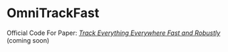 # OmniTrackFast
Official Code For Paper: [*Track Everything Everywhere Fast and Robustly*](https://arxiv.org/abs/2403.17931)
(coming soon)
